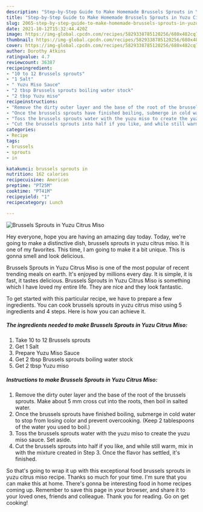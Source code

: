 ```yaml
---
description: "Step-by-Step Guide to Make Homemade Brussels Sprouts in Yuzu Citrus Miso"
title: "Step-by-Step Guide to Make Homemade Brussels Sprouts in Yuzu Citrus Miso"
slug: 2065-step-by-step-guide-to-make-homemade-brussels-sprouts-in-yuzu-citrus-miso
date: 2021-10-12T15:32:44.420Z
image: https://img-global.cpcdn.com/recipes/5829338785120256/680x482cq70/brussels-sprouts-in-yuzu-citrus-miso-recipe-main-photo.jpg
thumbnail: https://img-global.cpcdn.com/recipes/5829338785120256/680x482cq70/brussels-sprouts-in-yuzu-citrus-miso-recipe-main-photo.jpg
cover: https://img-global.cpcdn.com/recipes/5829338785120256/680x482cq70/brussels-sprouts-in-yuzu-citrus-miso-recipe-main-photo.jpg
author: Dorothy Atkins
ratingvalue: 4.7
reviewcount: 36387
recipeingredient:
- "10 to 12 Brussels sprouts"
- "1 Salt"
- " Yuzu Miso Sauce"
- "2 tbsp Brussels sprouts boiling water stock"
- "2 tbsp Yuzu miso"
recipeinstructions:
- "Remove the dirty outer layer and the base of the root of the brussels sprouts. Make about 5 mm cross cut into the roots, then boil in salted water."
- "Once the brussels sprouts have finished boiling, submerge in cold water to stop from losing color and prevent overcooking. (Keep 2 tablespoons of the water you used to boil.)"
- "Toss the brussels sprouts water with the yuzu miso to create the yuzu miso sauce. Set aside."
- "Cut the brussels sprouts into half if you like, and while still warm, mix in with the mixture created in Step 3. Once the flavor has settled, it's finished."
categories:
- Recipe
tags:
- brussels
- sprouts
- in

katakunci: brussels sprouts in 
nutrition: 162 calories
recipecuisine: American
preptime: "PT25M"
cooktime: "PT41M"
recipeyield: "1"
recipecategory: Lunch

---
```



![Brussels Sprouts in Yuzu Citrus Miso](https://img-global.cpcdn.com/recipes/5829338785120256/680x482cq70/brussels-sprouts-in-yuzu-citrus-miso-recipe-main-photo.jpg)

Hey everyone, hope you are having an amazing day today. Today, we're going to make a distinctive dish, brussels sprouts in yuzu citrus miso. It is one of my favorites. This time, I am going to make it a bit unique. This is gonna smell and look delicious.



Brussels Sprouts in Yuzu Citrus Miso is one of the most popular of recent trending meals on earth. It's enjoyed by millions every day. It is simple, it is fast, it tastes delicious. Brussels Sprouts in Yuzu Citrus Miso is something which I have loved my entire life. They are nice and they look fantastic.


To get started with this particular recipe, we have to prepare a few ingredients. You can cook brussels sprouts in yuzu citrus miso using 5 ingredients and 4 steps. Here is how you can achieve it.

<!--inarticleads1-->

##### The ingredients needed to make Brussels Sprouts in Yuzu Citrus Miso:

1. Take 10 to 12 Brussels sprouts
1. Get 1 Salt
1. Prepare  Yuzu Miso Sauce
1. Get 2 tbsp Brussels sprouts boiling water stock
1. Get 2 tbsp Yuzu miso




<!--inarticleads2-->

##### Instructions to make Brussels Sprouts in Yuzu Citrus Miso:

1. Remove the dirty outer layer and the base of the root of the brussels sprouts. Make about 5 mm cross cut into the roots, then boil in salted water.
1. Once the brussels sprouts have finished boiling, submerge in cold water to stop from losing color and prevent overcooking. (Keep 2 tablespoons of the water you used to boil.)
1. Toss the brussels sprouts water with the yuzu miso to create the yuzu miso sauce. Set aside.
1. Cut the brussels sprouts into half if you like, and while still warm, mix in with the mixture created in Step 3. Once the flavor has settled, it's finished.




So that's going to wrap it up with this exceptional food brussels sprouts in yuzu citrus miso recipe. Thanks so much for your time. I'm sure that you can make this at home. There's gonna be interesting food in home recipes coming up. Remember to save this page in your browser, and share it to your loved ones, friends and colleague. Thank you for reading. Go on get cooking!
